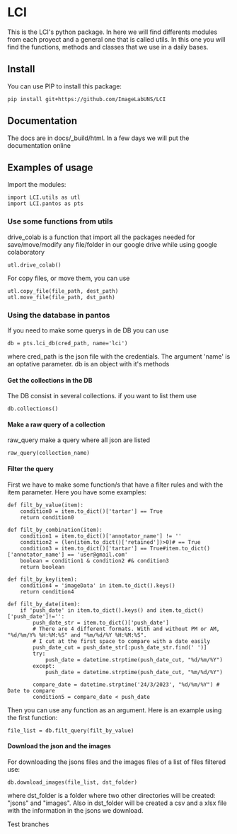 # LCI
This is the LCI's python package. In here we will find differents modules from each proyect and a general one that is called utils. In this one you will find the functions, methods and classes that we use in a daily bases.

## Install
You can use PIP to install this package:

    pip install git+https://github.com/ImageLabUNS/LCI

## Documentation
The docs are in docs/_build/html. In a few days we will put the documentation online

## Examples of usage
Import the modules:

    import LCI.utils as utl
    import LCI.pantos as pts

### Use some functions from utils
drive_colab is a function that import all the packages needed for save/move/modify any file/folder in our google drive while using google colaboratory 

    utl.drive_colab()

For copy files, or move them, you can use 

    utl.copy_file(file_path, dest_path) 
    utl.move_file(file_path, dst_path)

### Using the database in pantos
If you need to make some querys in de DB you can use 

    db = pts.lci_db(cred_path, name='lci')

where cred_path is the json file with the credentials. The argument 'name' is an optative parameter. 
db is an object with it's methods

#### **Get the collections in the DB**
The DB consist in several collections. if you want to list them use

    db.collections()

#### **Make a raw query of a collection**
raw_query make a query where all json are listed

    raw_query(collection_name)

#### **Filter the query**
First we have to make some function/s that have a filter rules and with the item parameter. Here you have some examples:

    def filt_by_value(item):
        condition0 = item.to_dict()['tartar'] == True
        return condition0

    def filt_by_combination(item):
        condition1 = item.to_dict()['annotator_name'] != ''
        condition2 = (len(item.to_dict()['retained'])>0)# == True
        condition3 = item.to_dict()['tartar'] == True#item.to_dict()['annotator_name'] == 'user@gmail.com'
        boolean = condition1 & condition2 #& condition3
        return boolean

    def filt_by_key(item):
        condition4 = 'imageData' in item.to_dict().keys()
        return condition4

    def filt_by_date(item):
        if 'push_date' in item.to_dict().keys() and item.to_dict()['push_date']!='':
            push_date_str = item.to_dict()['push_date']
            # There are 4 different formats. With and without PM or AM, "%d/%m/Y% %H:%M:%S" and "%m/%d/%Y %H:%M:%S".
            # I cut at the first space to compare with a date easily
            push_date_cut = push_date_str[:push_date_str.find(' ')]
            try:
                push_date = datetime.strptime(push_date_cut, "%d/%m/%Y")
            except:
                push_date = datetime.strptime(push_date_cut, "%m/%d/%Y")

            compare_date = datetime.strptime('24/3/2023', "%d/%m/%Y") # Date to compare
            condition5 = compare_date < push_date

Then you can use any function as an argument. Here is an example using the first function:

    file_list = db.filt_query(filt_by_value)

#### **Download the json and the images**
For downloading the jsons files and the images files of a list of files filtered use:

    db.download_images(file_list, dst_folder)

where dst_folder is a folder where two other directories will be created: "jsons" and "images". Also in dst_folder will be created a csv and a xlsx file with the information in the jsons we download.


Test branches